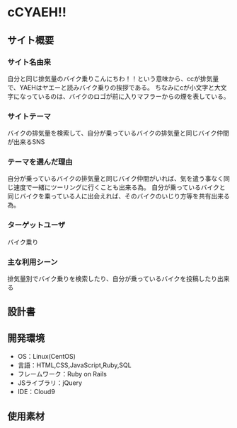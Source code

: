 # cCYAEH!!

## サイト概要
### サイト名由来
自分と同じ排気量のバイク乗りこんにちわ！！という意味から、ccが排気量で、YAEHはヤエーと読みバイク乗りの挨拶である。
ちなみにcが小文字と大文字になっているのは、バイクのロゴが前に入りマフラーからの煙を表している。

### サイトテーマ
バイクの排気量を検索して、自分が乗っているバイクの排気量と同じバイク仲間が出来るSNS

### テーマを選んだ理由
自分が乗っているバイクの排気量と同じバイク仲間がいれば、気を遣う事なく同じ速度で一緒にツーリングに行くことも出来る為。
自分が乗っているバイクと同じバイクを乗っている人に出会えれば、そのバイクのいじり方等を共有出来る為。

### ターゲットユーザ
バイク乗り

### 主な利用シーン
排気量別でバイク乗りを検索したり、自分が乗っているバイクを投稿したり出来る

## 設計書


## 開発環境
- OS：Linux(CentOS)
- 言語：HTML,CSS,JavaScript,Ruby,SQL
- フレームワーク：Ruby on Rails
- JSライブラリ：jQuery
- IDE：Cloud9

## 使用素材



